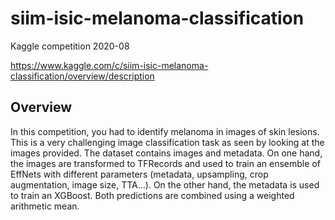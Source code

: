# siim-isic-melanoma-classification
Kaggle competition 2020-08

https://www.kaggle.com/c/siim-isic-melanoma-classification/overview/description

## Overview
In this competition, you had to identify melanoma in images of skin lesions. This is a very challenging image classification task as seen by looking at the images provided. The dataset contains images and metadata. On one hand, the images are transformed to TFRecords and used to train an ensemble of EffNets with different parameters (metadata, upsampling, crop augmentation, image size, TTA...). On the other hand, the metadata is used to train an XGBoost. Both predictions are combined using a weighted arithmetic mean.